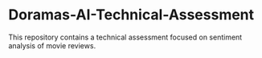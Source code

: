 # Doramas-AI-Technical-Assessment
This repository contains a technical assessment focused on sentiment analysis of movie reviews.